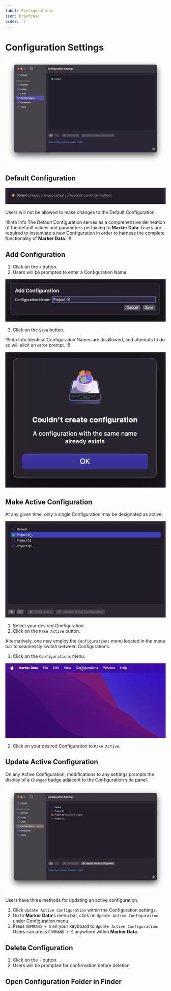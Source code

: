 ```yaml
---
label: Configurations
icon: briefcase
order: -7
---
```

# Configuration Settings

![Configuration Settings](/assets/md-configuration-settings.png)

## Default Configuration

![Default Configuration](/assets/md-configuration-settings_01.png)

Users will not be allowed to make changes to the Default Configuration.

!!!info Info
The Default Configuration serves as a comprehensive delineation of the default values and parameters pertaining to **Marker Data**. Users are required to instantiate a new Configuration in order to harness the complete functionality of **Marker Data**.
!!!

## Add Configuration

1. Click on the `+` button.
2. Users will be prompted to enter a Configuration Name.

![Default Configuration](/assets/md-configuration-settings_02.png)

3. Click on the `Save` button.

!!!info Info
Identical Configuration Names are disallowed, and attempts to do so will elicit an error prompt.
!!!

![Couldn't create configuration](/assets/md-configuration-settings_03.png)

## Make Active Configuration

At any given time, only a single Configuration may be designated as active.

![Active Configuration](/assets/md-configuration-settings_04.gif)

1. Select your desired Configuration.
2. Click on the `Make Active` button.

Alternatively, one may employ the `Configurations` menu located in the menu bar to seamlessly switch between Configurations.

1. Click on the `Configurations` menu.

![Configurations Menu](/assets/md-configuration-settings_05.gif)

2. Click on your desired Configuration to `Make Active`.

## Update Active Configuration

On any Active Configuration, modifications to any settings prompts the display of a `Changed` badge adjacent to the Configuration side panel.

![Configuration Changed](/assets/md-configuration-settings_06.png)

Users have three methods for updating an active configuration.

1. Click `Update Active Configuration` within the Configuration settings.
2. Go to **Marker Data**'s menu bar, click on `Update Active Configuration` under Configuration menu.
3. Press `COMMAND + S` on your keyboard to `Update Active Configuration`. Users can press `COMMAND + S` anywhere within **Marker Data**.

## Delete Configuration

1. Click on the `-` button.
2. Users will be prompted for confirmation before deletion.

## Open Configuration Folder in Finder

